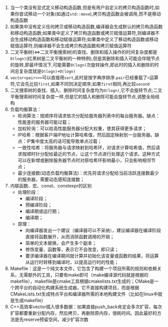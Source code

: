 1. 当一个类没有显式定义移动构造函数,但是有用户自定义的拷贝构造函数时,如果你尝试移动一个对象(如通过`std::move`),拷贝构造函数会被调用,而不是移动构造函数
2. 如果类中没有定义任何拷贝或移动构造函数,编译器会生成默认的拷贝构造函数和移动构造函数;如果类中定义了拷贝构造函数或拷贝赋值运算符,则编译器不会生成移动构造函数和移动赋值运算符;如果类中定义了移动构造函数或移动赋值运算符,则编译器不会生成拷贝构造函数和拷贝赋值运算符
3. 二叉平衡树(<=>二叉平衡搜索树)的查找、删除和插入操作的时间复杂度都是`O(logn)`(红黑树是二叉平衡树的一种特例),但是其删除和插入可能会伴随节点的旋转,即最坏情况下,可能需要`O(logn)`次旋转操作,即此时的插入和删除的时间总复杂度就是`O(logn)+O(logn)`
4. `vector<pair<>>`可以直接用`sort`,此时是按字典序排序.`pair`已经重载了`<`运算符,它会先比较`first`,如果不同则决定顺序;如果`first`相同,再比较`second`
5. 二叉搜索树的查找、插入、删除时间复杂度均为`O(logn)`,它不会旋转节点;二叉平衡搜索树时间复杂度一样,但是它的插入和删除可能会旋转节点,调整全局结构
6. 负载均衡算法：
   * 轮询算法：按顺序将请求依次分配给服务器列表中的每台服务器。缺点：性能差的服务器可能过载；
   * 加权轮询：可以给高性能服务器分配大权重，使其获得更多请求；
   * IP哈希：根据客户端IP地址计算哈希值，然后固定映射到一台服务器。缺点：IP集中度太高的话可能导致单点过载；
   * 一致性哈希：将服务器与请求映射到哈希环，对请求计算哈希值，然后请求按顺时针分配给最近的节点，让这个节点进行处理这个请求。这种方式可以在新增或删除服务器节点时对原哈希环影响最小，只会影响相邻节点；
   * 最少连接数(动态负载均衡算法)：优先将请求分配给当前活跃连接数最少的服务器，需要动态感知连接数；
7. 内联函数、宏、const、constexpr的区别
   * 处理阶段：
     - 编译阶段；
     - 预编译阶段；
     - 编译期或运行期；
     - 编译期；
   * 原理：
     - 向编译器发出一个建议（编译器可以不采纳），建议编译器在编译阶段直接将函数展开，从而消除函数调用的开销；
     - 简单的文本替换，会产生多个副本；
     - 修饰变量、函数等，表示它不会改变，即只读；
     - 要求编译器在编译期间就计算并初始化该变量或函数的结果，将运算从运行时转移到编译时，以提高运行时的性能；  
8. Makefile：这是一个纯文本文件，它包含了构建一个项目所需的规则和依赖关系，无需额外的工具，只要有make即可（make编译源代码就是根据的makefile），makefile是cmake工具根据cmakelists.txt生成的；CMake是一个跨平台的自动化构建系统生成器，它不直接构建项目，而是根据CMakeLists.txt生成特点平台和编译器所需的本地构建文件（比如在linux中就是生成makefile）
9. C++高效率vector插入很多数据：如果直接push_back肯定会多次扩容，每次扩容都要重新分配内存，然后拷贝，再删除原内存，很耗时间。因此最好的方法是先reserve预留空间，减少扩容次数